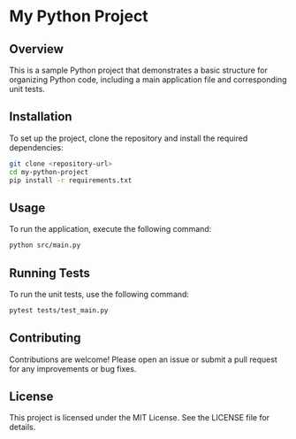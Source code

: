 # My Python Project

## Overview
This is a sample Python project that demonstrates a basic structure for organizing Python code, including a main application file and corresponding unit tests.

## Installation
To set up the project, clone the repository and install the required dependencies:

```bash
git clone <repository-url>
cd my-python-project
pip install -r requirements.txt
```

## Usage
To run the application, execute the following command:

```bash
python src/main.py
```

## Running Tests
To run the unit tests, use the following command:

```bash
pytest tests/test_main.py
```

## Contributing
Contributions are welcome! Please open an issue or submit a pull request for any improvements or bug fixes.

## License
This project is licensed under the MIT License. See the LICENSE file for details.